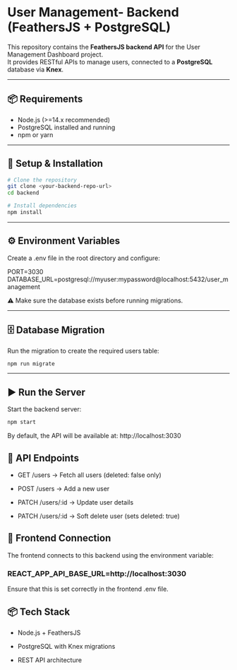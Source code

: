 # User Management- Backend (FeathersJS + PostgreSQL)

This repository contains the **FeathersJS backend API** for the User Management Dashboard project.  
It provides RESTful APIs to manage users, connected to a **PostgreSQL** database via **Knex**.

---

## 📦 Requirements
- Node.js (>=14.x recommended)  
- PostgreSQL installed and running  
- npm or yarn  

---

## 🚀 Setup & Installation

```bash
# Clone the repository
git clone <your-backend-repo-url>
cd backend

# Install dependencies
npm install
```
---
## ⚙️ Environment Variables
Create a .env file in the root directory and configure:

PORT=3030
DATABASE_URL=postgresql://myuser:mypassword@localhost:5432/user_management


⚠️ Make sure the database exists before running migrations.

---
## 🗄️ Database Migration

Run the migration to create the required users table:
```bash
npm run migrate
```
---
## ▶️ Run the Server

Start the backend server:
```bash
npm start
```
By default, the API will be available at:
http://localhost:3030

## 📡 API Endpoints

- GET /users → Fetch all users (deleted: false only)

- POST /users → Add a new user

- PATCH /users/:id → Update user details

- PATCH /users/:id → Soft delete user (sets deleted: true)

## 🔗 Frontend Connection

The frontend connects to this backend using the environment variable:

### REACT_APP_API_BASE_URL=http://localhost:3030


Ensure that this is set correctly in the frontend .env file.

## 📦 Tech Stack

- Node.js + FeathersJS

- PostgreSQL with Knex migrations

- REST API architecture

